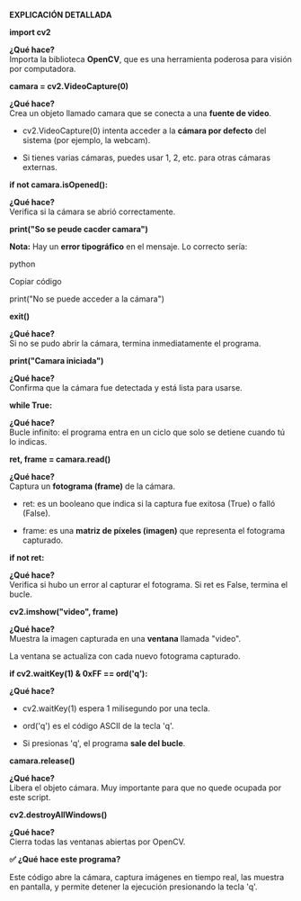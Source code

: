**EXPLICACIÓN DETALLADA**

**import cv2**

**¿Qué hace?**\
Importa la biblioteca **OpenCV**, que es una herramienta poderosa para
visión por computadora.

**camara = cv2.VideoCapture(0)**

**¿Qué hace?**\
Crea un objeto llamado camara que se conecta a una **fuente de video**.

-   cv2.VideoCapture(0) intenta acceder a la **cámara por defecto** del
    sistema (por ejemplo, la webcam).

-   Si tienes varias cámaras, puedes usar 1, 2, etc. para otras cámaras
    externas.

**if not camara.isOpened():**

**¿Qué hace?**\
Verifica si la cámara se abrió correctamente.

**print("So se peude cacder camara")**

**Nota:** Hay un **error tipográfico** en el mensaje. Lo correcto sería:

python

Copiar código

print("No se puede acceder a la cámara")

**exit()**

**¿Qué hace?**\
Si no se pudo abrir la cámara, termina inmediatamente el programa.

**print("Camara iniciada")**

**¿Qué hace?**\
Confirma que la cámara fue detectada y está lista para usarse.

**while True:**

**¿Qué hace?**\
Bucle infinito: el programa entra en un ciclo que solo se detiene cuando
tú lo indicas.

**ret, frame = camara.read()**

**¿Qué hace?**\
Captura un **fotograma (frame)** de la cámara.

-   ret: es un booleano que indica si la captura fue exitosa (True) o
    falló (False).

-   frame: es una **matriz de píxeles (imagen)** que representa el
    fotograma capturado.

**if not ret:**

**¿Qué hace?**\
Verifica si hubo un error al capturar el fotograma. Si ret es False,
termina el bucle.

**cv2.imshow("video", frame)**

**¿Qué hace?**\
Muestra la imagen capturada en una **ventana** llamada "video".

La ventana se actualiza con cada nuevo fotograma capturado.

**if cv2.waitKey(1) & 0xFF == ord('q'):**

**¿Qué hace?**

-   cv2.waitKey(1) espera 1 milisegundo por una tecla.

-   ord('q') es el código ASCII de la tecla 'q'.

-   Si presionas 'q', el programa **sale del bucle**.

**camara.release()**

**¿Qué hace?**\
Libera el objeto cámara. Muy importante para que no quede ocupada por
este script.

**cv2.destroyAllWindows()**

**¿Qué hace?**\
Cierra todas las ventanas abiertas por OpenCV.

**✅ ¿Qué hace este programa?**

Este código abre la cámara, captura imágenes en tiempo real, las muestra
en pantalla, y permite detener la ejecución presionando la tecla 'q'.

